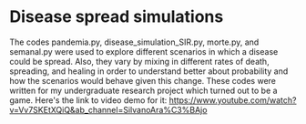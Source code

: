 # Disease spread simulations
The codes pandemia.py, disease_simulation_SIR.py, morte.py, and semanal.py were used to explore different scenarios in which a disease could be spread. Also, they vary by mixing in different rates of death, spreading, and healing in order to understand better about probability and how the scenarios would behave given this change. 
These codes were written for my undergraduate research project which turned out to be a game. 
Here's the link to video demo for it: https://www.youtube.com/watch?v=Vv7SKEtXQiQ&ab_channel=SilvanoAra%C3%BAjo
